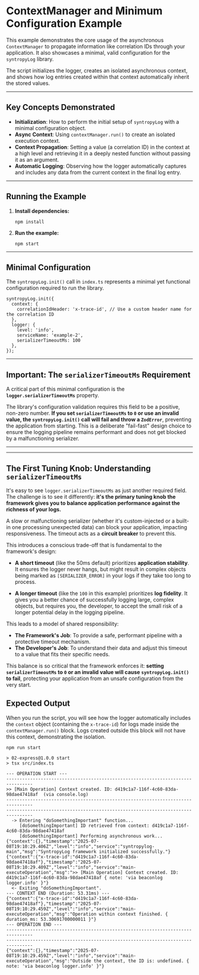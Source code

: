 # ContextManager and Minimum Configuration Example

This example demonstrates the core usage of the asynchronous `ContextManager` to propagate information like correlation IDs through your application. It also showcases a minimal, valid configuration for the `syntropyLog` library.

The script initializes the logger, creates an isolated asynchronous context, and shows how log entries created within that context automatically inherit the stored values.

---
## Key Concepts Demonstrated

* **Initialization**: How to perform the initial setup of `syntropyLog` with a minimal configuration object.
* **Async Context**: Using `contextManager.run()` to create an isolated execution context.
* **Context Propagation**: Setting a value (a correlation ID) in the context at a high level and retrieving it in a deeply nested function without passing it as an argument.
* **Automatic Logging**: Observing how the logger automatically captures and includes any data from the current context in the final log entry.

---
## Running the Example

1.  **Install dependencies:**
    ```
    npm install
    ```

2.  **Run the example:**
    ```
    npm start
    ```

---
## Minimal Configuration

The `syntropyLog.init()` call in `index.ts` represents a minimal yet functional configuration required to run the library.

```
syntropyLog.init({
  context: {
    correlationIdHeader: 'x-trace-id', // Use a custom header name for the correlation ID
  },
  logger: {
    level: 'info',
    serviceName: 'example-2',
    serializerTimeoutMs: 100
  },
});
```

---
## Important: The `serializerTimeoutMs` Requirement

A critical part of this minimal configuration is the **`logger.serializerTimeoutMs`** property.

The library's configuration validation requires this field to be a positive, non-zero number. **If you set `serializerTimeoutMs` to `0` or use an invalid value, the `syntropyLog.init()` call will fail and throw a `ZodError`**, preventing the application from starting. This is a deliberate "fail-fast" design choice to ensure the logging pipeline remains performant and does not get blocked by a malfunctioning serializer.

---

---
## The First Tuning Knob: Understanding `serializerTimeoutMs`

It's easy to see `logger.serializerTimeoutMs` as just another required field. The challenge is to see it differently: **it's the primary tuning knob the framework gives you to balance application performance against the richness of your logs.**

A slow or malfunctioning serializer (whether it's custom-injected or a built-in one processing unexpected data) can block your application, impacting responsiveness. The timeout acts as a **circuit breaker** to prevent this.

This introduces a conscious trade-off that is fundamental to the framework's design:

* **A short timeout** (like the 50ms default) prioritizes **application stability**. It ensures the logger never hangs, but might result in complex objects being marked as `[SERIALIZER_ERROR]` in your logs if they take too long to process.

* **A longer timeout** (like the `100` in this example) prioritizes **log fidelity**. It gives you a better chance of successfully logging large, complex objects, but requires you, the developer, to accept the small risk of a longer potential delay in the logging pipeline.

This leads to a model of shared responsibility:
* **The Framework's Job**: To provide a safe, performant pipeline with a protective timeout mechanism.
* **The Developer's Job**: To understand their data and adjust this timeout to a value that fits their specific needs.

This balance is so critical that the framework enforces it: **setting `serializerTimeoutMs` to `0` or an invalid value will cause `syntropyLog.init()` to fail**, protecting your application from an unsafe configuration from the very start.

## Expected Output

When you run the script, you will see how the logger automatically includes the `context` object (containing the `x-trace-id`) for logs made inside the `contextManager.run()` block. Logs created outside this block will not have this context, demonstrating the isolation.

```console
npm run start

> 02-express@1.0.0 start
> tsx src/index.ts

--- OPERATION START ---
--------------------------------------------------------------------------------
>> [Main Operation] Context created. ID: d419c1a7-116f-4c60-83da-98dae47418af  (via console.log)
--------------------------------------------------------------------------------
--------------------------------------------------------------------------------
  -> Entering "doSomethingImportant" function...
     [doSomethingImportant] ID retrieved from context: d419c1a7-116f-4c60-83da-98dae47418af
     [doSomethingImportant] Performing asynchronous work...
{"context":{},"timestamp":"2025-07-08T19:10:29.406Z","level":"info","service":"syntropylog-main","msg":"SyntropyLog framework initialized successfully."}
{"context":{"x-trace-id":"d419c1a7-116f-4c60-83da-98dae47418af"},"timestamp":"2025-07-08T19:10:29.409Z","level":"info","service":"main-executeOperation","msg":">> [Main Operation] Context created. ID: d419c1a7-116f-4c60-83da-98dae47418af { note: 'via beaconlog logger.info' }"}
  <- Exiting "doSomethingImportant".
--- CONTEXT END (Duration: 53.31ms) ---
{"context":{"x-trace-id":"d419c1a7-116f-4c60-83da-98dae47418af"},"timestamp":"2025-07-08T19:10:29.459Z","level":"info","service":"main-executeOperation","msg":"Operation within context finished. { duration_ms: 53.30691700000011 }"}
--- OPERATION END ---
--------------------------------------------------------------------------------
--------------------------------------------------------------------------------
{"context":{},"timestamp":"2025-07-08T19:10:29.459Z","level":"info","service":"main-executeOperation","msg":"Outside the context, the ID is: undefined. { note: 'via beaconlog logger.info' }"}
```